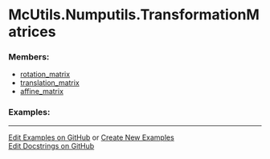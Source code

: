 # <a id="McUtils.Numputils.TransformationMatrices">McUtils.Numputils.TransformationMatrices</a>
    


### Members:

  - [rotation_matrix](TransformationMatrices/rotation_matrix.md)
  - [translation_matrix](TransformationMatrices/translation_matrix.md)
  - [affine_matrix](TransformationMatrices/affine_matrix.md)

### Examples:



___

[Edit Examples on GitHub](https://github.com/McCoyGroup/References/edit/gh-pages/Documentation/examples/McUtils/Numputils/TransformationMatrices.md) or 
[Create New Examples](https://github.com/McCoyGroup/References/new/gh-pages/?filename=Documentation/examples/McUtils/Numputils/TransformationMatrices.md) <br/>
[Edit Docstrings on GitHub](https://github.com/McCoyGroup/McUtils/edit/master/Numputils/TransformationMatrices/__init__.py?message=Update%20Docs)